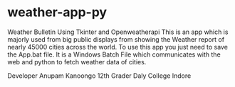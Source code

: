 # weather-app-py
Weather Bulletin Using Tkinter and Openweatherapi
This is an app which is majorly used from big public displays from showing the Weather report of nearly 45000 cities across the world.
To use this app you just need to save the App.bat file.
It is a Windows Batch File which communicates with the web and python to fetch weather data of cities.

Developer
Anupam Kanoongo
12th Grader Daly College
Indore
